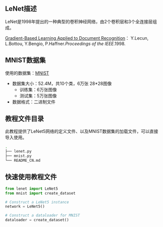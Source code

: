 ## LeNet描述

LeNet是1998年提出的一种典型的卷积神经网络，由2个卷积层和3个全连接层组成。

[Gradient-Based Learning Applied to Document Recognition](https://ieeexplore.ieee.org/document/726791)： Y.Lecun, L.Bottou, Y.Bengio, P.Haffner.*Proceedings of the IEEE*.1998.

## MNIST数据集

使用的数据集：[MNIST](<http://yann.lecun.com/exdb/mnist/>)

- 数据集大小：52.4M，共10个类，6万张 28*28图像
    - 训练集：6万张图像
    - 测试集：5万张图像
- 数据格式：二进制文件

## 教程文件目录

此教程提供了LeNet5网络的定义文件、以及MNIST数据集的加载文件，可以直接导入使用。

```bash
.
├── lenet.py
├── mnist.py
└── README_CN.md
```

## 快速使用教程文件

```python
from lenet import LeNet5
from mnist import create_dataset

# Construct a LeNet5 instance
network = LeNet5()

# Construct a dataloader for MNIST
dataloader = create_dataset()
```